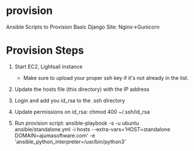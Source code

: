 # provision
Ansible Scripts to Provision Basic Django Site:  Nginx->Gunicorn

# Provision Steps

1) Start EC2, Lightsail instance
   - Make sure to upload your proper ssh key if it's not already in the list.

2) Update the hosts file (this directory) with the IP address

3) Login and add you id_rsa to the .ssh directory
4) Update permissions on id_rsa:  chmod 400 ~/.ssh/id_rsa

5) Run provision script:
ansible-playbook  -s -u ubuntu ansible/standalone.yml -i hosts --extra-vars='HOST=standalone DOMAIN=ajumasoftware.com' -e 'ansible_python_interpreter=/usr/bin/python3'
